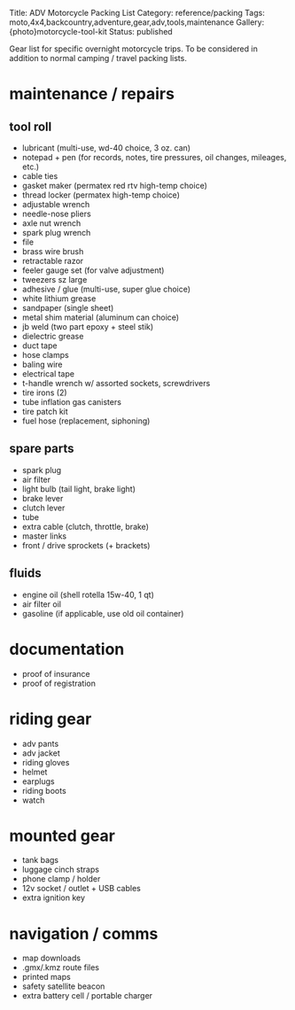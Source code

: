Title: ADV Motorcycle Packing List
Category: reference/packing
Tags: moto,4x4,backcountry,adventure,gear,adv,tools,maintenance
Gallery: {photo}motorcycle-tool-kit
Status: published

Gear list for specific overnight motorcycle trips. To be considered in addition to normal camping / travel packing lists.

# maintenance / repairs

## tool roll
- lubricant (multi-use, wd-40 choice, 3 oz. can)
- notepad + pen (for records, notes, tire pressures, oil changes, mileages, etc.)
- cable ties 
- gasket maker (permatex red rtv high-temp choice)
- thread locker (permatex high-temp choice)
- adjustable wrench
- needle-nose pliers
- axle nut wrench
- spark plug wrench
- file
- brass wire brush
- retractable razor 
- feeler gauge set (for valve adjustment) 
- tweezers sz large
- adhesive / glue (multi-use, super glue choice)
- white lithium grease 
- sandpaper (single sheet)
- metal shim material (aluminum can choice)
- jb weld (two part epoxy + steel stik)
- dielectric grease
- duct tape 
- hose clamps
- baling wire
- electrical tape
- t-handle wrench w/ assorted sockets, screwdrivers
- tire irons (2)
- tube inflation gas canisters
- tire patch kit 
- fuel hose (replacement, siphoning)

## spare parts
- spark plug
- air filter
- light bulb (tail light, brake light)
- brake lever
- clutch lever
- tube 
- extra cable (clutch, throttle, brake)
- master links
- front / drive sprockets (+ brackets)

## fluids 
- engine oil (shell rotella 15w-40, 1 qt)
- air filter oil
- gasoline (if applicable, use old oil container)

# documentation
- proof of insurance
- proof of registration

# riding gear
- adv pants
- adv jacket
- riding gloves
- helmet 
- earplugs
- riding boots 
- watch

# mounted gear
- tank bags
- luggage cinch straps
- phone clamp / holder
- 12v socket / outlet + USB cables
- extra ignition key

# navigation / comms
- map downloads 
- .gmx/.kmz route files 
- printed maps
- safety satellite beacon
- extra battery cell / portable charger



